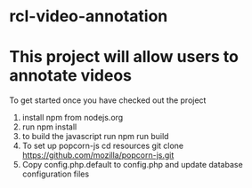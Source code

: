 # rcl-video-annotation

# This project will allow users to annotate videos

To get started once you have checked out the project
1.  install npm from nodejs.org
2.  run npm install
3.  to build the javascript run
    npm run build
4.  To set up popcorn-js
    cd resources
    git clone https://github.com/mozilla/popcorn-js.git
5.  Copy config.php.default to config.php and update database configuration files
    
